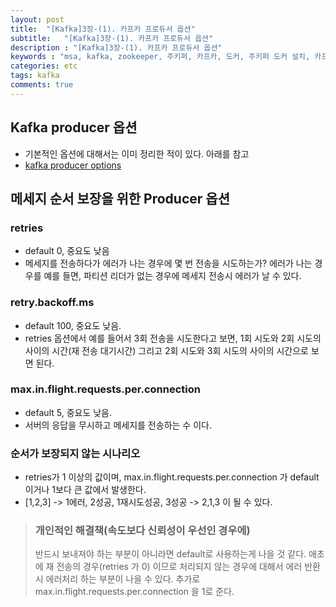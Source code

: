 ```yaml
---
layout: post
title:  "[Kafka]3장-(1). 카프카 프로듀서 옵션"
subtitle:   "[Kafka]3장-(1). 카프카 프로듀서 옵션"
description : "[Kafka]3장-(1). 카프카 프로듀서 옵션"
keywords : "msa, kafka, zookeeper, 주키퍼, 카프카, 도커, 주키퍼 도커 설치, 카프카 도커, 주키퍼 docker compose, 카프카 docker compose, 도커로 주키퍼 카프카 설치, docker compose zookeeper, docker compose kafka, 컨플루언트, confluent, kafka multi node, 카프카 프로듀서, producer, kafka producer, producer 옵션, kafka producer 설정, kafka producer setting"
categories: etc
tags: kafka
comments: true
---
```


## Kafka producer 옵션

- 기본적인 옵션에 대해서는 이미 정리한 적이 있다. 아래를 참고
- [kafka producer options]([https://twowinsh87.github.io/etc/2018/08/09/etc-kafka-11/](https://twowinsh87.github.io/etc/2018/08/09/etc-kafka-11/))

## 메세지 순서 보장을 위한 Producer 옵션
### retries
- default 0, 중요도 낮음
- 메세지를 전송하다가 에러가 나는 경우에 몇 번 전송을 시도하는가? 에러가 나는 경우를 예를 들면, 파티션 리더가 없는 경우에 메세지 전송시 에러가 날 수 있다.

### retry.backoff.ms
- default 100, 중요도 낮음.
- retries 옵션에서 예를 들어서 3회 전송을 시도한다고 보면, 1회 시도와 2회 시도의 사이의 시간(재 전송 대기시간) 그리고 2회 시도와 3회 시도의 사이의 시간으로 보면 된다.

### max.in.flight.requests.per.connection
- default 5, 중요도 낮음.
- 서버의 응답을 무시하고 메세지를 전송하는 수 이다.

### 순서가 보장되지 않는 시나리오
- retries가 1 이상의 값이며, max.in.flight.requests.per.connection 가 default 이거나 1보다 큰 값에서 발생한다.
- [1,2,3] -> 1에러, 2성공, 1재시도성공, 3성공 -> 2,1,3 이 될 수 있다. 

> ### 개인적인 해결책(속도보다 신뢰성이 우선인 경우에)
> 반드시 보내져야 하는 부분이 아니라면 default로 사용하는게 나을 것 같다. 애초에 재 전송의 경우(retries 가 0) 이므로 처리되지 않는 경우에 대해서 에러 반환시 에러처리 하는 부분이 나을 수 있다.
> 추가로 max.in.flight.requests.per.connection 을 1로 준다.
